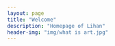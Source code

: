 ```yaml
---
layout: page
title: "Welcome"
description: "Homepage of Lihan"
header-img: "img/what is art.jpg"
---
```


